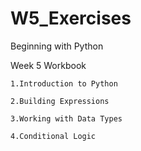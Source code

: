 # W5_Exercises

Beginning with Python

  Week 5 Workbook
  
    1.Introduction to Python

    2.Building Expressions

    3.Working with Data Types

    4.Conditional Logic

